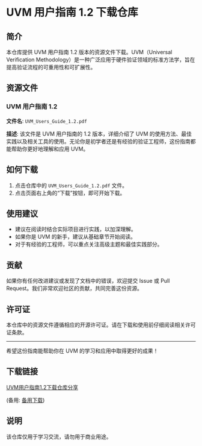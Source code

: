 # UVM 用户指南 1.2 下载仓库

## 简介

本仓库提供 UVM 用户指南 1.2 版本的资源文件下载。UVM（Universal Verification Methodology）是一种广泛应用于硬件验证领域的标准方法学，旨在提高验证流程的可重用性和可扩展性。

## 资源文件

### UVM 用户指南 1.2

**文件名**: `UVM_Users_Guide_1.2.pdf`

**描述**: 该文件是 UVM 用户指南的 1.2 版本，详细介绍了 UVM 的使用方法、最佳实践以及相关工具的使用。无论你是初学者还是有经验的验证工程师，这份指南都能帮助你更好地理解和应用 UVM。

## 如何下载

1. 点击仓库中的 `UVM_Users_Guide_1.2.pdf` 文件。
2. 点击页面右上角的“下载”按钮，即可开始下载。

## 使用建议

- 建议在阅读时结合实际项目进行实践，以加深理解。
- 如果你是 UVM 的新手，建议从基础章节开始阅读。
- 对于有经验的工程师，可以重点关注高级主题和最佳实践部分。

## 贡献

如果你有任何改进建议或发现了文档中的错误，欢迎提交 Issue 或 Pull Request。我们非常欢迎社区的贡献，共同完善这份资源。

## 许可证

本仓库中的资源文件遵循相应的开源许可证。请在下载和使用前仔细阅读相关许可证条款。

---

希望这份指南能帮助你在 UVM 的学习和应用中取得更好的成果！

## 下载链接
[UVM用户指南1.2下载仓库分享](https://pan.quark.cn/s/f7173a833b29) 

(备用: [备用下载](https://pan.baidu.com/s/1ZddhXowKlNatKHz8vTi4gQ?pwd=1234))

## 说明

该仓库仅用于学习交流，请勿用于商业用途。
